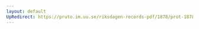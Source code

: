 ```yaml
---
layout: default
UpRedirect: https://pruto.im.uu.se/riksdagen-records-pdf/1878/prot-1878--ak--052.pdf
---
```

